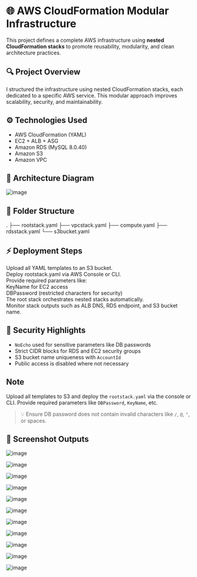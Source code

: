 # 🌐 AWS CloudFormation Modular Infrastructure

This project defines a complete AWS infrastructure using **nested CloudFormation stacks** to promote reusability, modularity, and clean architecture practices.


## 🔍 Project Overview  
I structured the infrastructure using nested CloudFormation stacks, each dedicated to a specific AWS service. This modular approach improves scalability, security, and maintainability.  


## ⚙️ Technologies Used

- AWS CloudFormation (YAML)
- EC2 + ALB + ASG
- Amazon RDS (MySQL 8.0.40)
- Amazon S3
- Amazon VPC


## 📌 Architecture Diagram

![image](https://github.com/user-attachments/assets/754de7a7-f9bd-4185-8431-8bf06cafa11a)



## 📁 Folder Structure
. ├── rootstack.yaml ├── vpcstack.yaml ├── compute.yaml ├── rdsstack.yaml └── s3bucket.yaml 


## ⚡ Deployment Steps  

Upload all YAML templates to an S3 bucket.  
Deploy rootstack.yaml via AWS Console or CLI.  
Provide required parameters like:  
KeyName for EC2 access  
DBPassword (restricted characters for security)  
The root stack orchestrates nested stacks automatically.  
Monitor stack outputs such as ALB DNS, RDS endpoint, and S3 bucket name.  






## 🔐 Security Highlights

- `NoEcho` used for sensitive parameters like DB passwords
- Strict CIDR blocks for RDS and EC2 security groups
- S3 bucket name uniqueness with `AccountId`
- Public access is disabled where not necessary



## Note 

Upload all templates to S3 and deploy the `rootstack.yaml` via the console or CLI. Provide required parameters like `DBPassword`, `KeyName`, etc.

> 💡 Ensure DB password does not contain invalid characters like `/`, `@`, `"`, or spaces.



## 📸 Screenshot Outputs


![image](https://github.com/user-attachments/assets/d90a8907-a8cd-4a89-aae2-a95b8c8cf140)



![image](https://github.com/user-attachments/assets/b1f3a1d7-d4b7-495a-bfb5-6f9a55613e39)



![image](https://github.com/user-attachments/assets/1d520742-0474-41b4-b13e-aabebe44da29)




![image](https://github.com/user-attachments/assets/2630099b-782a-4739-9e39-c2aa774fc03b)




![image](https://github.com/user-attachments/assets/5c474807-01c3-4d51-aa1b-608415101153)




![image](https://github.com/user-attachments/assets/c2c2b57f-d6ce-4347-ad74-852010d1fe28)




![image](https://github.com/user-attachments/assets/0cd3ad9d-91de-40c6-b10a-604fce6ceb2a)



![image](https://github.com/user-attachments/assets/a4727aac-2219-4a86-8588-2df15c2238db)





![image](https://github.com/user-attachments/assets/dc01d82b-22f0-45b0-b601-361767e45ed3)




![image](https://github.com/user-attachments/assets/3a238a96-b3c7-49f7-a7df-88065b33050c)





![image](https://github.com/user-attachments/assets/015b3feb-3d02-418c-93c6-c6dc33f8d500)

